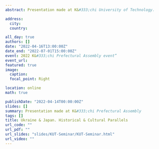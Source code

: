 ```yaml
---
abstract: Presentation made at K&#333;chi University of Technology.

address:
  city:
  country:

all_day: true
authors: []
date: "2022-04-16T13:00:00Z"
date_end: "2022-07-01T15:00:00Z"
event: 2022 K&#333;chi Prefectural Assembly event”
event_url:
featured: true
image:
  caption:
  focal_point: Right

location: online
math: true

publishDate: "2022-04-14T00:00:00Z"
slides: []
summary: Presentation made at K&#333;chi Prefectural Assembly
tags: []
title: Ukraine & Japan. Historical & Cultural Parallels
url_code: ""
url_pdf: ""
url_slides: "slides/KUT-Seminar/KUT-Seminar.html"
url_video: ""
---
```


